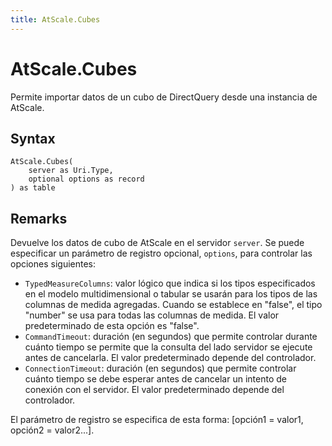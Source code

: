 ```yaml
---
title: AtScale.Cubes
---
```


# AtScale.Cubes


Permite importar datos de un cubo de DirectQuery desde una instancia de AtScale.


## Syntax

```powerquery
AtScale.Cubes(
    server as Uri.Type,
    optional options as record
) as table
```


## Remarks

Devuelve los datos de cubo de AtScale en el servidor <code>server</code>. Se puede especificar un parámetro de registro opcional, <code>options</code>, para controlar las opciones siguientes:<ul>        <li><code>TypedMeasureColumns</code>: valor lógico que indica si los tipos especificados en el modelo multidimensional o tabular se usarán para los tipos de las columnas de medida agregadas. Cuando se establece en "false", el tipo "number" se usa para todas las columnas de medida. El valor predeterminado de esta opción es "false".</li>        <li><code>CommandTimeout</code>: duración (en segundos) que permite controlar durante cuánto tiempo se permite que la consulta del lado servidor se ejecute antes de cancelarla. El valor predeterminado depende del controlador. </li>        <li><code>ConnectionTimeout</code>: duración (en segundos) que permite controlar cuánto tiempo se debe esperar antes de cancelar un intento de conexión con el servidor. El valor predeterminado depende del controlador. </li></ul>El parámetro de registro se especifica de esta forma: [opción1 = valor1, opción2 = valor2...].


